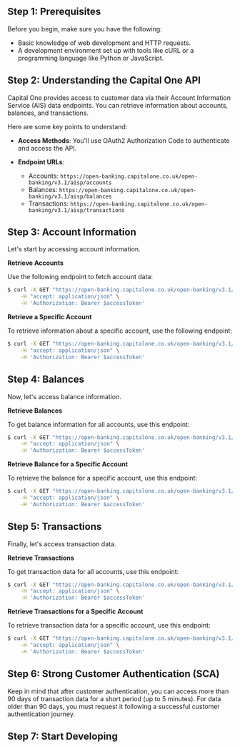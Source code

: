 ## Step 1: Prerequisites

Before you begin, make sure you have the following:

- Basic knowledge of web development and HTTP requests.
- A development environment set up with tools like cURL or a programming language like Python or JavaScript.

## Step 2: Understanding the Capital One API

Capital One provides access to customer data via their Account Information Service (AIS) data endpoints. You can retrieve information about accounts, balances, and transactions.

Here are some key points to understand:

- **Access Methods**: You'll use OAuth2 Authorization Code to authenticate and access the API.

- **Endpoint URLs**:
    - Accounts: `https://open-banking.capitalone.co.uk/open-banking/v3.1/aisp/accounts`
    - Balances: `https://open-banking.capitalone.co.uk/open-banking/v3.1/aisp/balances`
    - Transactions: `https://open-banking.capitalone.co.uk/open-banking/v3.1/aisp/transactions`

## Step 3: Account Information

Let's start by accessing account information.

**Retrieve Accounts**

Use the following endpoint to fetch account data:

```bash
$ curl -X GET "https://open-banking.capitalone.co.uk/open-banking/v3.1/aisp/accounts" \
    -H "accept: application/json" \
    -H 'Authorization: Bearer $accessToken'
```

**Retrieve a Specific Account**

To retrieve information about a specific account, use the following endpoint:

```bash
$ curl -X GET "https://open-banking.capitalone.co.uk/open-banking/v3.1/aisp/accounts/$AccountId" \
    -H "accept: application/json" \
    -H 'Authorization: Bearer $accessToken'
```

## Step 4: Balances

Now, let's access balance information.

**Retrieve Balances**

To get balance information for all accounts, use this endpoint:

```bash
$ curl -X GET "https://open-banking.capitalone.co.uk/open-banking/v3.1/aisp/balances" \
    -H "accept: application/json" \
    -H 'Authorization: Bearer $accessToken'
```

**Retrieve Balance for a Specific Account**

To retrieve the balance for a specific account, use this endpoint:

```bash
$ curl -X GET "https://open-banking.capitalone.co.uk/open-banking/v3.1/aisp/accounts/$accountId/balances" \
    -H "accept: application/json" \
    -H 'Authorization: Bearer $accessToken'
```

## Step 5: Transactions

Finally, let's access transaction data.

**Retrieve Transactions**

To get transaction data for all accounts, use this endpoint:

```bash
$ curl -X GET "https://open-banking.capitalone.co.uk/open-banking/v3.1/aisp/transactions?fromBookingDateTime=$fromBookingDate&toBookingDateTime=$toBookingDate" \
    -H "accept: application/json" \
    -H 'Authorization: Bearer $accessToken'
```

**Retrieve Transactions for a Specific Account**

To retrieve transaction data for a specific account, use this endpoint:

```bash
$ curl -X GET "https://open-banking.capitalone.co.uk/open-banking/v3.1/aisp/accounts/$accountId/transactions?fromBookingDateTime=$fromBookingDate&toBookingDateTime=$toBookingDate" \
    -H "accept: application/json" \
    -H 'Authorization: Bearer $accessToken'
```

## Step 6: Strong Customer Authentication (SCA)

Keep in mind that after customer authentication, you can access more than 90 days of transaction data for a short period (up to 5 minutes). For data older than 90 days, you must request it following a successful customer authentication journey.

## Step 7: Start Developing
